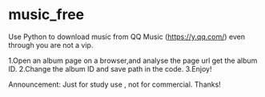 # music_free
Use Python to download music from QQ Music (https://y.qq.com/) even through you are not a vip.

1.Open an album page on a browser,and analyse the page url get the album ID.
2.Change the album ID and save path in the code.
3.Enjoy! 

Announcement:
Just for study use , not for commercial.
Thanks!
